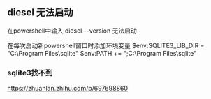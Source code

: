 ## diesel 无法启动
在powershell中输入 diesel --version 无法启动

在每次启动新powershell窗口时添加环境变量
$env:SQLITE3_LIB_DIR = "C:\Program Files\sqlite"
$env:PATH += ";C:\Program Files\sqlite"

### sqlite3找不到
https://zhuanlan.zhihu.com/p/697698860